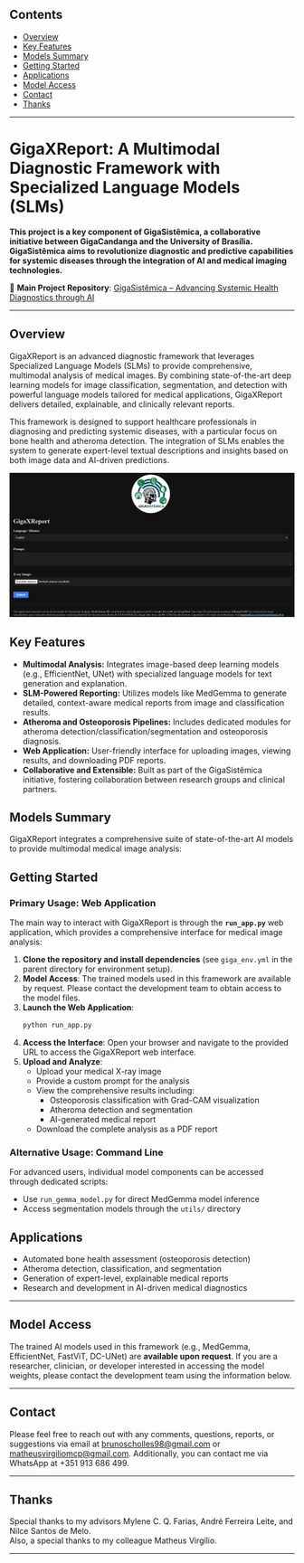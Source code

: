 ## Contents

- [Overview](#overview)
- [Key Features](#key-features)
- [Models Summary](#models-summary)
- [Getting Started](#getting-started)
- [Applications](#applications)
- [Model Access](#model-access)
- [Contact](#contact)
- [Thanks](#thanks)

---

# GigaXReport: A Multimodal Diagnostic Framework with Specialized Language Models (SLMs)

**This project is a key component of GigaSistêmica, a collaborative initiative between GigaCandanga and the University of Brasília. GigaSistêmica aims to revolutionize diagnostic and predictive capabilities for systemic diseases through the integration of AI and medical imaging technologies.**

🔗 **Main Project Repository**: [GigaSistêmica – Advancing Systemic Health Diagnostics through AI](https://github.com/BrunoScholles98/GigaSistemica-Advancing-Systemic-Health-Diagnostics-through-AI)

---

<a name="overview"></a>
## Overview

GigaXReport is an advanced diagnostic framework that leverages Specialized Language Models (SLMs) to provide comprehensive, multimodal analysis of medical images. By combining state-of-the-art deep learning models for image classification, segmentation, and detection with powerful language models tailored for medical applications, GigaXReport delivers detailed, explainable, and clinically relevant reports.

This framework is designed to support healthcare professionals in diagnosing and predicting systemic diseases, with a particular focus on bone health and atheroma detection. The integration of SLMs enables the system to generate expert-level textual descriptions and insights based on both image data and AI-driven predictions.

![](https://raw.githubusercontent.com/BrunoScholles98/GigaXReport-A-Multimodal-Diagnostic-Framework-with-Specialized-Language-Models-SLMs/refs/heads/main/static/MainPage_Example.png)

<a name="key-features"></a>
## Key Features

- **Multimodal Analysis:** Integrates image-based deep learning models (e.g., EfficientNet, UNet) with specialized language models for text generation and explanation.
- **SLM-Powered Reporting:** Utilizes models like MedGemma to generate detailed, context-aware medical reports from image and classification results.
- **Atheroma and Osteoporosis Pipelines:** Includes dedicated modules for atheroma detection/classification/segmentation and osteoporosis diagnosis.
- **Web Application:** User-friendly interface for uploading images, viewing results, and downloading PDF reports.
- **Collaborative and Extensible:** Built as part of the GigaSistêmica initiative, fostering collaboration between research groups and clinical partners.

<a name="models-summary"></a>
## Models Summary

GigaXReport integrates a comprehensive suite of state-of-the-art AI models to provide multimodal medical image analysis:

<a name="getting-started"></a>
## Getting Started

### **Primary Usage: Web Application**

The main way to interact with GigaXReport is through the **`run_app.py`** web application, which provides a comprehensive interface for medical image analysis:

1. **Clone the repository and install dependencies** (see `giga_env.yml` in the parent directory for environment setup).
2. **Model Access**: The trained models used in this framework are available by request. Please contact the development team to obtain access to the model files.
3. **Launch the Web Application**:
   ```bash
   python run_app.py
   ```
4. **Access the Interface**: Open your browser and navigate to the provided URL to access the GigaXReport web interface.
5. **Upload and Analyze**:
   - Upload your medical X-ray image
   - Provide a custom prompt for the analysis
   - View the comprehensive results including:
     - Osteoporosis classification with Grad-CAM visualization
     - Atheroma detection and segmentation
     - AI-generated medical report
   - Download the complete analysis as a PDF report

### **Alternative Usage: Command Line**

For advanced users, individual model components can be accessed through dedicated scripts:
- Use `run_gemma_model.py` for direct MedGemma model inference
- Access segmentation models through the `utils/` directory

<a name="applications"></a>
## Applications

- Automated bone health assessment (osteoporosis detection)
- Atheroma detection, classification, and segmentation
- Generation of expert-level, explainable medical reports
- Research and development in AI-driven medical diagnostics

---

<a name="model-access"></a>
## Model Access

The trained AI models used in this framework (e.g., MedGemma, EfficientNet, FastViT, DC-UNet) are **available upon request**. If you are a researcher, clinician, or developer interested in accessing the model weights, please contact the development team using the information below.

---

<a name="contact"></a>
## Contact

Please feel free to reach out with any comments, questions, reports, or suggestions via email at [brunoscholles98@gmail.com](mailto:brunoscholles98@gmail.com) or [matheusvirgiliomcp@gmail.com](mailto:matheusvirgiliomcp@gmail.com).  Additionally, you can contact me via WhatsApp at +351 913 686 499.

---

<a name="thanks"></a>
## Thanks

Special thanks to my advisors Mylene C. Q. Farias, André Ferreira Leite, and Nilce Santos de Melo.  
Also, a special thanks to my colleague Matheus Virgílio.

---
